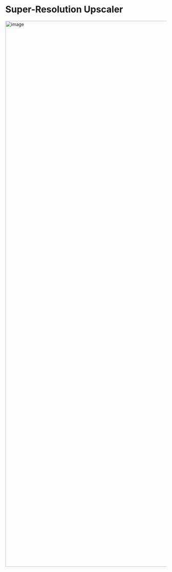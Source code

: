 # Super-Resolution Upscaler

<img width="2880" height="1704" alt="image" src="https://github.com/user-attachments/assets/aa92fe45-fa30-4276-be3e-7b724eea5510" />

